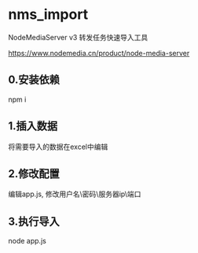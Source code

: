 # nms_import 
NodeMediaServer v3 转发任务快速导入工具

https://www.nodemedia.cn/product/node-media-server

## 0.安装依赖
npm i

## 1.插入数据
将需要导入的数据在excel中编辑

## 2.修改配置
编辑app.js, 修改用户名\密码\服务器ip\端口

## 3.执行导入
node app.js